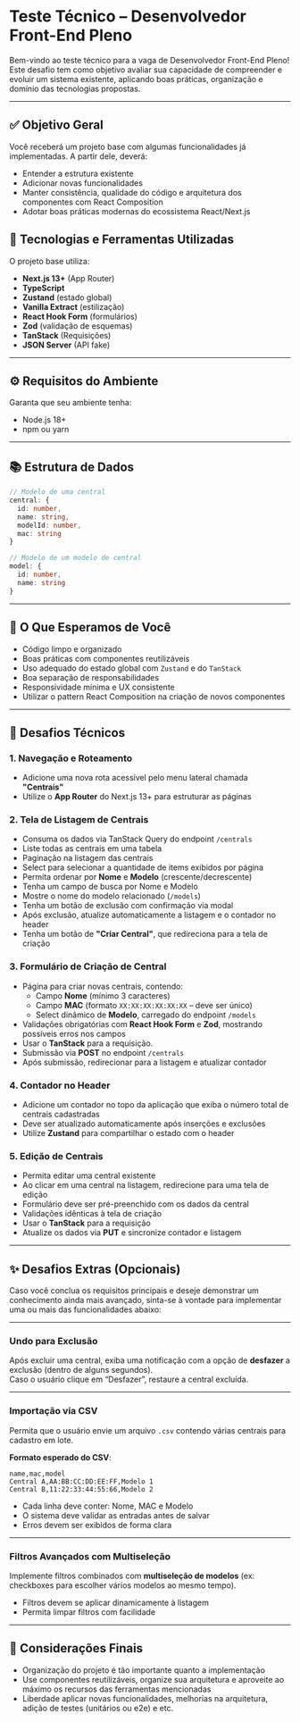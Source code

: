 # Teste Técnico – Desenvolvedor Front-End Pleno

Bem-vindo ao teste técnico para a vaga de Desenvolvedor Front-End Pleno!  
Este desafio tem como objetivo avaliar sua capacidade de compreender e evoluir um sistema existente, aplicando boas práticas, organização e domínio das tecnologias propostas.

---

## ✅ Objetivo Geral

Você receberá um projeto base com algumas funcionalidades já implementadas. A partir dele, deverá:

- Entender a estrutura existente  
- Adicionar novas funcionalidades  
- Manter consistência, qualidade do código e arquitetura dos componentes com React Composition
- Adotar boas práticas modernas do ecossistema React/Next.js


## 🧰 Tecnologias e Ferramentas Utilizadas

O projeto base utiliza:

- **Next.js 13+** (App Router)  
- **TypeScript**  
- **Zustand** (estado global)  
- **Vanilla Extract** (estilização)  
- **React Hook Form** (formulários)  
- **Zod** (validação de esquemas)  
- **TanStack** (Requisições) 
- **JSON Server** (API fake)

---

## ⚙️ Requisitos do Ambiente

Garanta que seu ambiente tenha:

- Node.js 18+  
- npm ou yarn

---

## 📚 Estrutura de Dados

```ts
// Modelo de uma central
central: {
  id: number,
  name: string,
  modelId: number,
  mac: string
}

// Modelo de um modelo de central
model: {
  id: number,
  name: string
}
```

---

## 🧠 O Que Esperamos de Você

- Código limpo e organizado  
- Boas práticas com componentes reutilizáveis  
- Uso adequado do estado global com `Zustand` e do `TanStack` 
- Boa separação de responsabilidades  
- Responsividade mínima e UX consistente  
- Utilizar o pattern React Composition na criação de novos componentes

---

## 🚧 Desafios Técnicos

### 1. Navegação e Roteamento

- Adicione uma nova rota acessível pelo menu lateral chamada **"Centrais"**  
- Utilize o **App Router** do Next.js 13+ para estruturar as páginas

### 2. Tela de Listagem de Centrais

- Consuma os dados via TanStack Query do endpoint `/centrals`
- Liste todas as centrais em uma tabela
- Paginação na listagem das centrais
- Select para selecionar a quantidade de items exibidos por página
- Permita ordenar por **Nome** e **Modelo** (crescente/decrescente)
- Tenha um campo de busca por Nome e Modelo
- Mostre o nome do modelo relacionado (`/models`)
- Tenha um botão de exclusão com confirmação via modal
- Após exclusão, atualize automaticamente a listagem e o contador no header
- Tenha um botão de **"Criar Central"**, que redireciona para a tela de criação

### 3. Formulário de Criação de Central

- Página para criar novas centrais, contendo:
  - Campo **Nome** (mínimo 3 caracteres)
  - Campo **MAC** (formato `XX:XX:XX:XX:XX:XX` – deve ser único)
  - Select dinâmico de **Modelo**, carregado do endpoint `/models`
- Validações obrigatórias com **React Hook Form** e **Zod**, mostrando possíveis erros nos campos
- Usar o **TanStack** para a requisição.
- Submissão via **POST** no endpoint `/centrals`
- Após submissão, redirecionar para a listagem e atualizar contador

### 4. Contador no Header

- Adicione um contador no topo da aplicação que exiba o número total de centrais cadastradas
- Deve ser atualizado automaticamente após inserções e exclusões
- Utilize **Zustand** para compartilhar o estado com o header

### 5. Edição de Centrais

- Permita editar uma central existente
- Ao clicar em uma central na listagem, redirecione para uma tela de edição
- Formulário deve ser pré-preenchido com os dados da central
- Validações idênticas à tela de criação
- Usar o  **TanStack**  para a requisição
- Atualize os dados via **PUT** e sincronize contador e listagem

---

## ✨ Desafios Extras (Opcionais)

Caso você conclua os requisitos principais e deseje demonstrar um conhecimento ainda mais avançado, sinta-se à vontade para implementar uma ou mais das funcionalidades abaixo:

---

###  Undo para Exclusão  

Após excluir uma central, exiba uma notificação com a opção de **desfazer** a exclusão (dentro de alguns segundos).  
Caso o usuário clique em “Desfazer”, restaure a central excluída.

---

###  Importação via CSV  

Permita que o usuário envie um arquivo `.csv` contendo várias centrais para cadastro em lote.

**Formato esperado do CSV**:

```
name,mac,model
Central A,AA:BB:CC:DD:EE:FF,Modelo 1
Central B,11:22:33:44:55:66,Modelo 2
```

- Cada linha deve conter: Nome, MAC e Modelo
- O sistema deve validar as entradas antes de salvar
- Erros devem ser exibidos de forma clara

---

###  Filtros Avançados com Multiseleção  

Implemente filtros combinados com **multiseleção de modelos** (ex: checkboxes para escolher vários modelos ao mesmo tempo).

- Filtros devem se aplicar dinamicamente à listagem
- Permita limpar filtros com facilidade

---

## 📌 Considerações Finais

- Organização do projeto é tão importante quanto a implementação  
- Use componentes reutilizáveis, organize sua arquitetura e aproveite ao máximo os recursos das ferramentas mencionadas
- Liberdade aplicar novas funcionalidades, melhorias na arquitetura, adição de testes (unitários ou e2e) e etc.